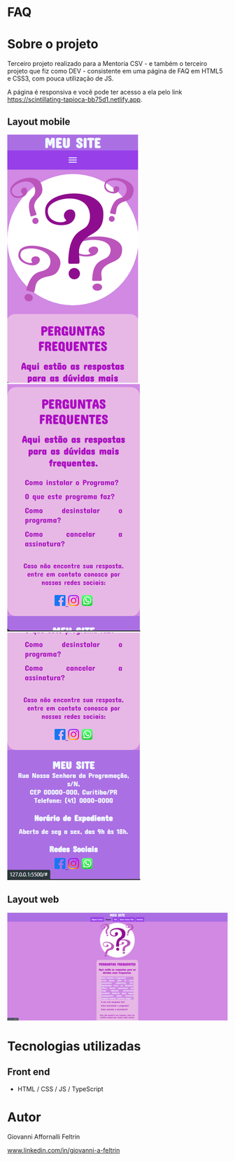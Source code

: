 # FAQ 


# Sobre o projeto


Terceiro projeto realizado para a Mentoria CSV - e também o terceiro projeto que fiz como DEV - consistente em uma página de FAQ em HTML5 e CSS3, com pouca utilização de JS. 

A página é responsiva e você pode ter acesso a ela pelo link https://scintillating-tapioca-bb75d1.netlify.app.

## Layout mobile
![Mobile 1](images.readme/mobile%201.png) ![Mobile 2](images.readme/mobile%202.png) ![Mobile 3](images.readme/mobile%203.png)

## Layout web
![Web 1](images.readme/web1.png)




# Tecnologias utilizadas

## Front end
- HTML / CSS / JS / TypeScript


# Autor

Giovanni Affornalli Feltrin

www.linkedin.com/in/giovanni-a-feltrin

